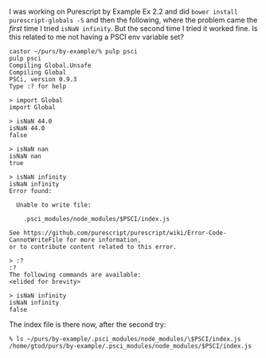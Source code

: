 I was working on Purescript by Example Ex 2.2 and did `bower install purescript-globals -S` and then the following, where the problem came the *first* time I tried `isNaN infinity`.  But the second time I tried it worked fine.  Is this related to me not having a PSCI env variable set?  

```
castor ~/purs/by-example/% pulp psci
pulp psci
Compiling Global.Unsafe
Compiling Global
PSCi, version 0.9.3
Type :? for help

> import Global
import Global

> isNaN 44.0
isNaN 44.0
false

> isNaN nan
isNaN nan
true

> isNaN infinity
isNaN infinity
Error found:

  Unable to write file:

    .psci_modules/node_modules/$PSCI/index.js

See https://github.com/purescript/purescript/wiki/Error-Code-CannotWriteFile for more information,
or to contribute content related to this error.

> :?
:?
The following commands are available:
<elided for brevity>

> isNaN infinity
isNaN infinity
false
```

The index file is there now, after the second try:

```
% ls ~/purs/by-example/.psci_modules/node_modules/\$PSCI/index.js 
/home/gtod/purs/by-example/.psci_modules/node_modules/$PSCI/index.js
```